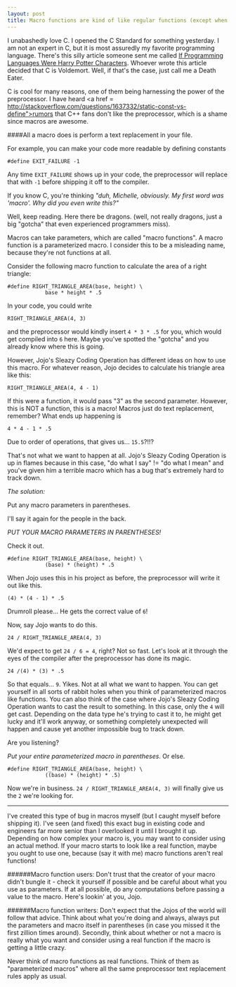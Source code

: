 ```yaml
---
layout: post
title: Macro functions are kind of like regular functions (except when they're not)
---
```

I unabashedly love C. I opened the C Standard for something yesterday. I am not an expert in C, but it is most assuredly my favorite programming language. There's this silly article someone sent me called <a href = "http://heeris.id.au/2014/if-programming-languages-were-harry-potter-characters/">If Programming Languages Were Harry Potter Characters</a>. Whoever wrote this article decided that C is Voldemort. Well, if that's the case, just call me a Death Eater.

C is cool for many reasons, one of them being harnessing the power of the preprocessor. I have heard <a href = http://stackoverflow.com/questions/1637332/static-const-vs-define">rumors that C++ fans don't like the preprocessor</a>, which is a shame since macros are awesome.

####All a macro does is perform a text replacement in your file.

For example, you can make your code more readable by defining constants

```
#define EXIT_FAILURE -1
```

Any time `EXIT_FAILURE` shows up in your code, the preprocessor will replace that with `-1` before shipping it off to the compiler. 

If you know C, you're thinking *"duh, Michelle, obviously. My first word was 'macro'. Why did you even write this?"*

Well, keep reading. Here there be dragons. (well, not really dragons, just a big "gotcha" that even experienced programmers miss).

Macros can take parameters, which are called "macro functions". A macro function is a parameterized macro. I consider this to be a misleading name, because they're not functions at all. 

Consider the following macro function to calculate the area of a right triangle:

```
#define RIGHT_TRIANGLE_AREA(base, height) \
            base * height * .5
```

In your code, you could write

```
RIGHT_TRIANGLE_AREA(4, 3)
```

and the preprocessor would kindly insert `4 * 3 * .5` for you, which would get compiled into `6` here.
Maybe you've spotted the "gotcha" and you already know where this is going. 

However, Jojo's Sleazy Coding Operation has different ideas on how to use this macro. 
For whatever reason, Jojo decides to calculate his triangle area like this:

```
RIGHT_TRIANGLE_AREA(4, 4 - 1)
```

If this were a function, it would pass "3" as the second parameter. However, this is NOT a function, this is a macro! Macros just do text replacement, remember? What ends up happening is

```
4 * 4 - 1 * .5
```

Due to order of operations, that gives us...
`15.5`?!!? 

That's not what we want to happen at all. Jojo's Sleazy Coding Operation is up in flames because in this case, "do what I say" != "do what I mean" and you've given him a terrible macro which has a bug that's extremely hard to track down. 

*The solution:*

Put any macro parameters in parentheses.
 
I'll say it again for the people in the back.

*PUT YOUR MACRO PARAMETERS IN PARENTHESES!* 

Check it out.

```
#define RIGHT_TRIANGLE_AREA(base, height) \
            (base) * (height) * .5
```

When Jojo uses this in his project as before, the preprocessor will write it out like this.

```
(4) * (4 - 1) * .5
```

Drumroll please... 
He gets the correct value of `6`! 

Now, say Jojo wants to do this.

```
24 / RIGHT_TRIANGLE_AREA(4, 3)
```

We'd expect to get `24 / 6 = 4`, right? Not so fast. Let's look at it through the eyes of the compiler after the preprocessor has done its magic.

```
24 /(4) * (3) * .5
```

So that equals... `9`. Yikes. Not at all what we want to happen. You can get yourself in all sorts of rabbit holes when you think of parameterized macros like functions. 
You can also think of the case where Jojo's Sleazy Coding Operation wants to cast the result to something. In this case, only the `4` will get cast. Depending on the data type he's trying to cast it to, he might get lucky and it'll work anyway, or something completely unexpected will happen and cause yet another impossible bug to track down.

Are you listening?

*Put your entire parameterized macro in parentheses*. Or else. 

```
#define RIGHT_TRIANGLE_AREA(base, height) \
            ((base) * (height) * .5)
```
			
Now we're in business. `24 / RIGHT_TRIANGLE_AREA(4, 3)` will finally give us the `2` we're looking for.

---

I've created this type of bug in macros myself (but I caught myself before shipping it). I've seen (and fixed) this exact bug in existing code and engineers far more senior than I overlooked it until I brought it up. Depending on how complex your macro is, you may want to consider using an actual method. If your macro starts to look like a real function, maybe you ought to use one, because (say it with me) macro functions aren't real functions!

######Macro function users: 
Don't trust that the creator of your macro didn't bungle it - check it yourself if possible and be careful about what you use as parameters. If at all possible, do any computations before passing a value to the macro. Here's lookin' at you, Jojo.

######Macro function writers: 
Don't expect that the Jojos of the world will follow that advice. Think about what you're doing and always, always put the parameters and macro itself in parentheses (in case you missed it the first zillion times around). Secondly, think about whether or not a macro is really what you want and consider using a real function if the macro is getting a little crazy.

Never think of macro functions as real functions. Think of them as "parameterized macros" where all the same preprocessor text replacement rules apply as usual.